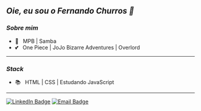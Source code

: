 ## *Oie, eu sou o Fernando Churros 👋*

### *Sobre mim*

- :musical_note: &nbsp; MPB | Samba
- :two_hearts: &nbsp; One Piece | JoJo Bizarre Adventures | Overlord

---

### *Stack*

- :books: &nbsp; HTML | CSS | Estudando JavaScript

---

[![LinkedIn Badge](https://img.shields.io/badge/LinkedIn-Fernando%20Churros-ff69b4?style=plastic&logo=LinkedIn&logoWidth=20)](https://linkedin.com/in/fernando-churros)
[![Email Badge](https://img.shields.io/badge/Email-kappapridelgbt%40gmail.com-ff69b4?style=plastic&logo=Gmail&logoWidth=20)](mailto:kappapridelgbt@gmail.com)

<!--
**FernandoChurros/FernandoChurros** is a ✨ _special_ ✨ repository because its `README.md` (this file) appears on your GitHub profile.

Here are some ideas to get you started:

- 🔭 I’m currently working on ...
- 🌱 I’m currently learning ...
- 👯 I’m looking to collaborate on ...
- 🤔 I’m looking for help with ...
- 💬 Ask me about ...
- 📫 How to reach me: ...
- 😄 Pronouns: ...
- 
- ⚡ Fun fact: ...
-->
